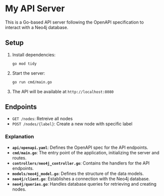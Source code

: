 # My API Server

This is a Go-based API server following the OpenAPI specification to interact with a Neo4j database.

## Setup

1. Install dependencies:

   ```bash
   go mod tidy
   ```

2. Start the server:

    ```bash
    go run cmd/main.go
    ```

3. The API will be available at `http://localhost:8080`


## Endpoints

* `GET /nodes`: Retreive all nodes
* `POST /nodes/{label}`: Create a new node with specific label


### Explanation

- **`api/openapi.yaml`**: Defines the OpenAPI spec for the API endpoints.
- **`cmd/main.go`**: The entry point of the application, initializing the server and routes.
- **`controllers/neo4j_controller.go`**: Contains the handlers for the API endpoints.
- **`models/neo4j_model.go`**: Defines the structure of the data models.
- **`neo4j/client.go`**: Establishes a connection with the Neo4j database.
- **`neo4j/queries.go`**: Handles database queries for retrieving and creating nodes.

